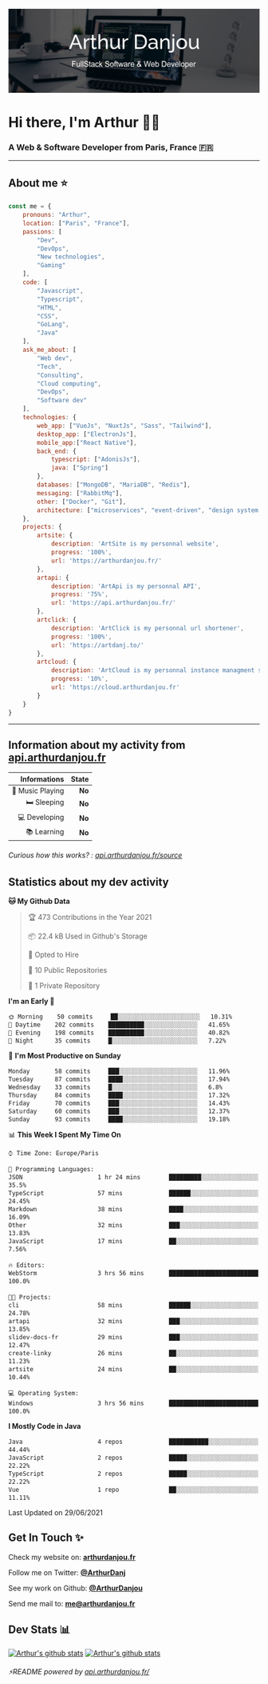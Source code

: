 ![Banner](./assets/Banner.png)

# Hi there, I'm Arthur 🙋‍♂️
### A Web & Software Developer from Paris, France 🇫🇷

---
## About me ⭐

```javascript
const me = {
    pronouns: "Arthur", 
    location: ["Paris", "France"],
    passions: [
        "Dev", 
        "DevOps", 
        "New technologies",
        "Gaming"
    ],
    code: [
        "Javascript", 
        "Typescript", 
        "HTML", 
        "CSS", 
        "GoLang", 
        "Java"
    ],
    ask_me_about: [
        "Web dev", 
        "Tech", 
        "Consulting", 
        "Cloud computing", 
        "DevOps",
        "Software dev"
    ],
    technologies: {
        web_app: ["VueJs", "NuxtJs", "Sass", "Tailwind"],
        desktop_app: ["ElectronJs"],
        mobile_app:["React Native"],
        back_end: {
            typescript: ["AdonisJs"],
            java: ["Spring"]
        },
        databases: ["MongoDB", "MariaDB", "Redis"],
        messaging: ["RabbitMq"],
        other: ["Docker", "Git"],
        architecture: ["microservices", "event-driven", "design system pattern"],
    },
    projects: {
        artsite: {
            description: 'ArtSite is my personnal website',
            progress: '100%',
            url: 'https://arthurdanjou.fr/'
        },
        artapi: {
            description: 'ArtApi is my personnal API',
            progress: '75%',
            url: 'https://api.arthurdanjou.fr/'
        },
        artclick: {
            description: 'ArtClick is my personnal url shortener',
            progress: '100%',
            url: 'https://artdanj.to/'
        },
        artcloud: {
            description: 'ArtCloud is my personnal instance managment system',
            progress: '10%',
            url: 'https://cloud.arthurdanjou.fr'
        }
    }
}
```
---

## Information about my activity from [api.arthurdanjou.fr](https://api.arthurdanjou.fr)

| Informations                 |   State |
| ---------------------------: | ------: |
| :musical_note: Music Playing |  **No** |
|               :bed: Sleeping |  **No** |
|        :computer: Developing |  **No** |
|             :books: Learning |  **No** |

###### Curious how this works? : [api.arthurdanjou.fr/source](https://api.arthurdanjou.fr/source)

## Statistics about my dev activity

<!--START_SECTION:waka-->
**🐱 My Github Data** 

> 🏆 473 Contributions in the Year 2021
 > 
> 📦 22.4 kB Used in Github's Storage 
 > 
> 💼 Opted to Hire
 > 
> 📜 10 Public Repositories 
 > 
> 🔑 1 Private Repository 
 > 
**I'm an Early 🐤** 

```text
🌞 Morning    50 commits     ██░░░░░░░░░░░░░░░░░░░░░░░   10.31% 
🌆 Daytime    202 commits    ██████████░░░░░░░░░░░░░░░   41.65% 
🌃 Evening    198 commits    ██████████░░░░░░░░░░░░░░░   40.82% 
🌙 Night      35 commits     █░░░░░░░░░░░░░░░░░░░░░░░░   7.22%

```
📅 **I'm Most Productive on Sunday** 

```text
Monday       58 commits     ███░░░░░░░░░░░░░░░░░░░░░░   11.96% 
Tuesday      87 commits     ████░░░░░░░░░░░░░░░░░░░░░   17.94% 
Wednesday    33 commits     █░░░░░░░░░░░░░░░░░░░░░░░░   6.8% 
Thursday     84 commits     ████░░░░░░░░░░░░░░░░░░░░░   17.32% 
Friday       70 commits     ███░░░░░░░░░░░░░░░░░░░░░░   14.43% 
Saturday     60 commits     ███░░░░░░░░░░░░░░░░░░░░░░   12.37% 
Sunday       93 commits     ████░░░░░░░░░░░░░░░░░░░░░   19.18%

```


📊 **This Week I Spent My Time On** 

```text
⌚︎ Time Zone: Europe/Paris

💬 Programming Languages: 
JSON                     1 hr 24 mins        █████████░░░░░░░░░░░░░░░░   35.5% 
TypeScript               57 mins             ██████░░░░░░░░░░░░░░░░░░░   24.45% 
Markdown                 38 mins             ████░░░░░░░░░░░░░░░░░░░░░   16.09% 
Other                    32 mins             ███░░░░░░░░░░░░░░░░░░░░░░   13.83% 
JavaScript               17 mins             ██░░░░░░░░░░░░░░░░░░░░░░░   7.56%

🔥 Editors: 
WebStorm                 3 hrs 56 mins       █████████████████████████   100.0%

🐱‍💻 Projects: 
cli                      58 mins             ██████░░░░░░░░░░░░░░░░░░░   24.78% 
artapi                   32 mins             ███░░░░░░░░░░░░░░░░░░░░░░   13.85% 
slidev-docs-fr           29 mins             ███░░░░░░░░░░░░░░░░░░░░░░   12.47% 
create-linky             26 mins             ██░░░░░░░░░░░░░░░░░░░░░░░   11.23% 
artsite                  24 mins             ██░░░░░░░░░░░░░░░░░░░░░░░   10.44%

💻 Operating System: 
Windows                  3 hrs 56 mins       █████████████████████████   100.0%

```

**I Mostly Code in Java** 

```text
Java                     4 repos             ███████████░░░░░░░░░░░░░░   44.44% 
JavaScript               2 repos             █████░░░░░░░░░░░░░░░░░░░░   22.22% 
TypeScript               2 repos             █████░░░░░░░░░░░░░░░░░░░░   22.22% 
Vue                      1 repo              ██░░░░░░░░░░░░░░░░░░░░░░░   11.11%

```



 Last Updated on 29/06/2021
<!--END_SECTION:waka-->

## Get In Touch ✨
Check my website on: [**arthurdanjou.fr**](https://arthurdanjou.fr)

Follow me on Twitter: [**@ArthurDanj**](https://twitter.com/ArthurDanj)

See my work on Github: [**@ArthurDanjou**](https://github.com/ArthurDanjou)

Send me mail to: [**me@arthurdanjou.fr**](mailto:me@arthurdanjou.fr)

## Dev Stats 📊

[![Arthur's github stats](https://github-readme-stats.vercel.app/api?count_private=true&show_icons=true&theme=dracula&username=arthurdanjou)](https://github.com/anuraghazra/github-readme-stats)
[![Arthur's github stats](https://github-readme-stats.vercel.app/api/top-langs/?count_private=true&show_icons=true&theme=dracula&username=arthurdanjou&layout=compact)](https://github.com/anuraghazra/github-readme-stats)

###### ⚡README powered by [api.arthurdanjou.fr/](https://api.arthurdanjou.fr)
